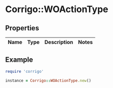 # Corrigo::WOActionType

## Properties

| Name | Type | Description | Notes |
| ---- | ---- | ----------- | ----- |

## Example

```ruby
require 'corrigo'

instance = Corrigo::WOActionType.new()
```

